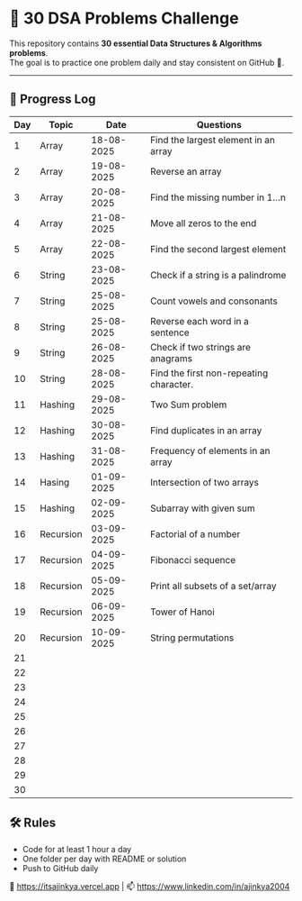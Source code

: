 # 📘 30 DSA Problems Challenge

This repository contains **30 essential Data Structures & Algorithms problems**.  
The goal is to practice one problem daily and stay consistent on GitHub 🚀.

---

## 📅 Progress Log

| Day | Topic        | Date        | Questions                                                                               |
|-----|--------------|------------ |---------------------------------------------------------------------------------------- |
|  1  | Array        | 18-08-2025  | Find the largest element in an array                                                    |
|  2  | Array        | 19-08-2025  | Reverse an array                                                                        |
|  3  | Array        | 20-08-2025  | Find the missing number in 1…n                                                          |
|  4  | Array        | 21-08-2025  | Move all zeros to the end                                                               |
|  5  | Array        | 22-08-2025  | Find the second largest element                                                         |
|  6  | String       | 23-08-2025  | Check if a string is a palindrome                                                       |
|  7  | String       | 25-08-2025  | Count vowels and consonants                                                             |
|  8  | String       | 25-08-2025  | Reverse each word in a sentence                                                         |
|  9  | String       | 26-08-2025  | Check if two strings are anagrams                                                       |
| 10  | String       | 28-08-2025  | Find the first non-repeating character.                                                 |
| 11  | Hashing      | 29-08-2025  | Two Sum problem                                                                         |
| 12  | Hashing      | 30-08-2025  | Find duplicates in an array                                                             |
| 13  | Hashing      | 31-08-2025  | Frequency of elements in an array                                                       |
| 14  | Hasing       | 01-09-2025  | Intersection of two arrays                                                              |
| 15  | Hashing      | 02-09-2025  | Subarray with given sum                                                                 |
| 16  | Recursion    | 03-09-2025  | Factorial of a number                                                                   |
| 17  | Recursion    | 04-09-2025  | Fibonacci sequence                                                                      |
| 18  | Recursion    | 05-09-2025  | Print all subsets of a set/array                                                        |
| 19  | Recursion    | 06-09-2025  | Tower of Hanoi                                                                          |
| 20  | Recursion    | 10-09-2025  | String permutations                                                                     |
| 21  |              |             |                                                                                         |
| 22  |              |             |                                                                                         |
| 23  |              |             |                                                                                         |
| 24  |              |             |                                                                                         |
| 25  |              |             |                                                                                         |
| 26  |              |             |                                                                                         |
| 27  |              |             |                                                                                         |
| 28  |              |             |                                                                                         |
| 29  |              |             |                                                                                         |
| 30  |              |             |                                                                                         |




## 🛠️ Rules

- Code for at least 1 hour a day
- One folder per day with README or solution
- Push to GitHub daily



🔗 https://itsajinkya.vercel.app | 📫 https://www.linkedin.com/in/ajinkya2004








